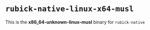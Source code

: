 # `rubick-native-linux-x64-musl`

This is the **x86_64-unknown-linux-musl** binary for `rubick-native`
